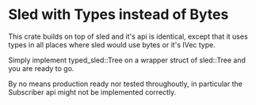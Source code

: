 # Sled with Types instead of Bytes
This crate builds on top of sled and it's api is identical, except that it uses types in all places where sled would use bytes or it's IVec type.

Simply implement typed_sled::Tree on a wrapper struct of sled::Tree and you are ready to go.

By no means production ready nor tested throughoutly, in particular the Subscriber api might not be implemented correctly.